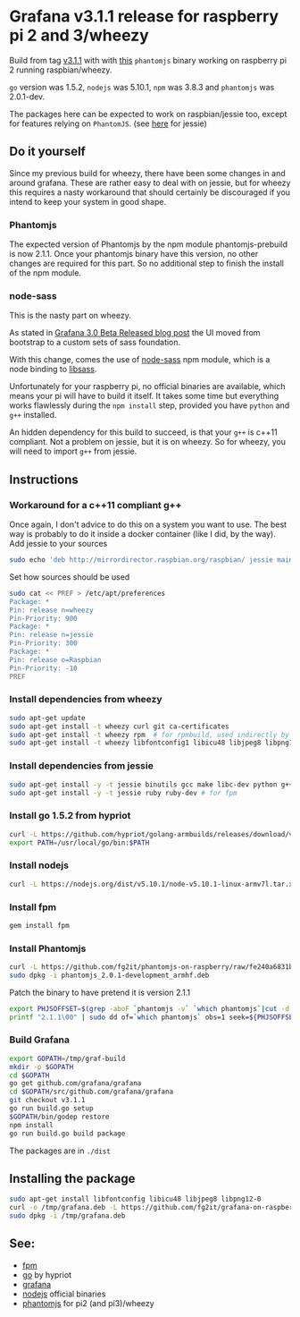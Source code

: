 # Grafana v3.1.1 release for raspberry pi 2 and 3/wheezy
Build from tag [v3.1.1](https://github.com/grafana/grafana/tree/v3.1.1) with with
[this](https://github.com/fg2it/phantomjs-on-raspberry/tree/fe240a6831b943be813e01eef897045963cb54bc/wheezy/2.0.1-development)
`phantomjs` binary working on raspberry pi 2 running raspbian/wheezy.

`go` version was 1.5.2, `nodejs` was 5.10.1, `npm` was 3.8.3 and `phantomjs` was
2.0.1-dev.

The packages here can be expected to work on raspbian/jessie too, except for
features relying on `PhantomJS`. (see [here](https://github.com/fg2it/grafana-on-raspberry/tree/master/jessie/v3.x) for jessie)


## Do it yourself

Since my previous build for wheezy, there have been some changes in and around grafana.
These are rather easy to deal with on jessie, but for wheezy this requires a nasty workaround that should certainly be discouraged if you intend to keep your system in good shape.

### Phantomjs
The expected version of Phantomjs by the npm module phantomjs-prebuild is now 2.1.1.
Once your phantomjs binary have this version, no other changes are required for this part.
So no additional step to finish the install of the npm module.

### node-sass
This is the nasty part on wheezy.

As stated in [Grafana 3.0 Beta Released blog post](http://grafana.org/blog/2016/03/31/grafana-3-0-beta-released.html)
the UI moved from bootstrap to a custom sets of sass foundation.

With this change, comes the use of
[node-sass](https://github.com/sass/node-sass) npm module, which is a node
binding to [libsass](https://github.com/sass/libsass).

Unfortunately for your raspberry pi, no official binaries are available, which
means your pi will have to build it itself. It takes some time but everything
works flawlessly during the `npm install` step, provided you have `python` and
`g++` installed.

An hidden dependency for this build to succeed, is that your `g++` is c++11
compliant. Not a problem on jessie, but it is on wheezy. So for wheezy, you will
need to import `g++` from jessie.

## Instructions
### Workaround for a c++11 compliant g++
Once again, I don't advice to do this on a system you want to use. The best way is probably to do it inside a docker container (like I did, by the way).
Add jessie to your sources
```bash
sudo echo 'deb http://mirrordirector.raspbian.org/raspbian/ jessie main contrib non-free rpi' >> /etc/apt/sources.list
```
Set how sources should be used
```bash
sudo cat << PREF > /etc/apt/preferences
Package: *
Pin: release n=wheezy
Pin-Priority: 900
Package: *
Pin: release n=jessie
Pin-Priority: 300
Package: *
Pin: release o=Raspbian
Pin-Priority: -10
PREF
```

### Install dependencies from wheezy
```bash
sudo apt-get update
sudo apt-get install -t wheezy curl git ca-certificates
sudo apt-get install -t wheezy rpm  # for rpmbuild, used indirectly by grafana (call to fpm)
sudo apt-get install -t wheezy libfontconfig1 libicu48 libjpeg8 libpng12-0 # for my phantomjs binary
```

### Install dependencies from jessie
```bash
sudo apt-get install -y -t jessie binutils gcc make libc-dev python g++ # for node-sass
sudo apt-get install -y -t jessie ruby ruby-dev # for fpm
```

### Install go 1.5.2 from hypriot
```bash
curl -L https://github.com/hypriot/golang-armbuilds/releases/download/v1.5.2/go1.5.2.linux-armv7.tar.gz | sudo tar -xz -C /usr/local
export PATH=/usr/local/go/bin:$PATH
```

### Install nodejs
```bash
curl -L https://nodejs.org/dist/v5.10.1/node-v5.10.1-linux-armv7l.tar.xz | sudo tar -xJ --strip-components=1 -C /usr/local
```

### Install fpm
```bash
gem install fpm
```

### Install Phantomjs
```bash
curl -L https://github.com/fg2it/phantomjs-on-raspberry/raw/fe240a6831b943be813e01eef897045963cb54bc/wheezy/2.0.1-development/phantomjs_2.0.1-development_armhf.deb -o /tmp/phantomjs_2.0.1-development_armhf.deb
sudo dpkg -i phantomjs_2.0.1-development_armhf.deb
```
Patch the binary to have pretend it is version 2.1.1
```bash
export PHJSOFFSET=$(grep -aboF `phantomjs -v` `which phantomjs`|cut -d':' -f1)
printf "2.1.1\00" | sudo dd of=`which phantomjs` obs=1 seek=${PHJSOFFSET} conv=notrunc
```

### Build Grafana
```bash
export GOPATH=/tmp/graf-build
mkdir -p $GOPATH
cd $GOPATH
go get github.com/grafana/grafana
cd $GOPATH/src/github.com/grafana/grafana
git checkout v3.1.1
go run build.go setup
$GOPATH/bin/godep restore
npm install
go run build.go build package
```
The packages are in `./dist`


## Installing the package
```bash
sudo apt-get install libfontconfig libicu48 libjpeg8 libpng12-0
curl -o /tmp/grafana.deb -L https://github.com/fg2it/grafana-on-raspberry/releases/download/v3.1.1-wheezy/grafana_3.1.1-1472241752_armhf.deb
sudo dpkg -i /tmp/grafana.deb
```

## See:
- [fpm](https://github.com/jordansissel/fpm)
- [go](http://blog.hypriot.com/post/how-to-compile-go-on-arm/) by hypriot
- [grafana](https://github.com/grafana/grafana/blob/v3.1.1/docs/sources/project/building_from_source.md)
- [nodejs](https://nodejs.org/dist/v5.10.1/node-v5.10.1-linux-armv7l.tar.xz) official binaries
- [phantomjs](https://github.com/fg2it/phantomjs-on-raspberry/tree/fe240a6831b943be813e01eef897045963cb54bc/wheezy/2.0.1-development) for pi2 (and pi3)/wheezy
